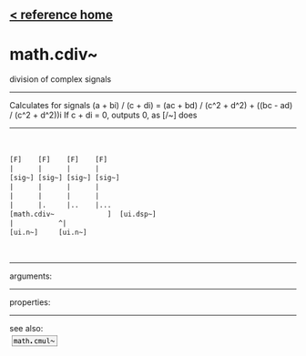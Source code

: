 [< reference home](index.html)
---

# math.cdiv~


division of complex signals

---

Calculates for signals (a + bi) / (c + di) = (ac + bd) / (c^2 + d^2) + ((bc - ad)
            / (c^2 + d^2))i
If c + di = 0, outputs 0, as [/~] does
<br>


---


```


[F]    [F]    [F]    [F]
|      |      |      |
[sig~] [sig~] [sig~] [sig~]
|      |      |      |
|      |      |      |
|      |.     |..    |...
[math.cdiv~             ]  [ui.dsp~]
|           ^|
[ui.n~]     [ui.n~]

            
```

---
arguments:


---
properties:


---
see also:<br>
[![math.cmul~](img/object_math.cmul~.png)](math.cmul~.html)
